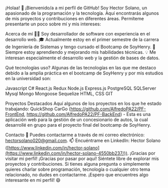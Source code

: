 ¡Holaa! 👋
¡Bienvenido/a a mi perfil de GitHub! Soy Hector Solano, un apasionado de la programación y la tecnología. Aquí encontrarás algunos de mis proyectos y contribuciones en diferentes áreas. Permíteme presentarte un poco sobre mí y mis intereses:

Acerca de mí
👨‍💻 Soy desarrollador de software con experiencia en el desarrollo web.
🎓 Actualmente estoy en el primer semestre de la carrera de Ingeniería de Sistemas y tengo cursado el Bootcamp de SoyHenry.
🌱 Siempre estoy aprendiendo y mejorando mis habilidades técnicas.
💡 Me interesan especialmente el desarrollo web y la gestión de bases de datos.

Qué tecnologías uso?
Algunas de las tecnologías en las que me destaco debido a la amplia práctica en el bootcamp de SoyHenry y por mis estudios en la universidad son:

Javascript
C#
React.js
Redux
Node.js
Express.js
PostgreSQL
SQLServer
Mysql
Mongo
Mongoose
Sequelize
HTML, CSS
GIT

Proyectos Destacados
Aquí algunos de los proyectos en los que he estado trabajando:
QuickShop 
CarGo (https://github.com/AlfredoPA22/PF-FrontEnd, https://github.com/AlfredoPA22/PF-BackEnd) - Esta es una aplicación web para la gestión de un concesionario de autos, la cual desarrollé en grupo para el proyecto final del bootcamp de SoyHenry.

Contacto
📧 Puedes contactarme a través de mi correo electrónico: hectorsolano020@gmail.com.
📫 Encuéntrame en LinkedIn: Hector Solano ([https://www.linkedin.com/in/hector-solano](https://www.linkedin.com/in/hector-solano-4550bb237/)).
¡Gracias por visitar mi perfil!
¡Gracias por pasar por aquí! Siéntete libre de explorar mis proyectos y contribuciones. Si tienes alguna pregunta o simplemente quieres charlar sobre programación, tecnología o cualquier otro tema relacionado, no dudes en contactarme. ¡Espero que encuentres algo interesante en mi perfil! 😄

